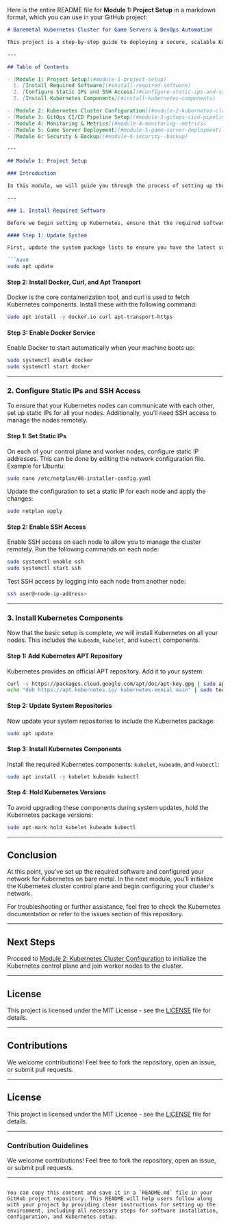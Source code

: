 Here is the entire README file for **Module 1: Project Setup** in a markdown format, which you can use in your GitHub project:

```markdown
# Baremetal Kubernetes Cluster for Game Servers & DevOps Automation

This project is a step-by-step guide to deploying a secure, scalable Kubernetes cluster for hosting game servers and automating DevOps workflows using GitOps, CI/CD, and advanced monitoring techniques.

---

## Table of Contents

- [Module 1: Project Setup](#module-1-project-setup)
  1. [Install Required Software](#install-required-software)
  2. [Configure Static IPs and SSH Access](#configure-static-ips-and-ssh-access)
  3. [Install Kubernetes Components](#install-kubernetes-components)

- [Module 2: Kubernetes Cluster Configuration](#module-2-kubernetes-cluster-configuration)
- [Module 3: GitOps CI/CD Pipeline Setup](#module-3-gitops-cicd-pipeline-setup)
- [Module 4: Monitoring & Metrics](#module-4-monitoring--metrics)
- [Module 5: Game Server Deployment](#module-5-game-server-deployment)
- [Module 6: Security & Backup](#module-6-security--backup)

---

## Module 1: Project Setup

### Introduction

In this module, we will guide you through the process of setting up the necessary software, configuring your Kubernetes cluster on bare metal, and preparing it for the next steps in the game server deployment and DevOps automation pipeline.

---

### 1. Install Required Software

Before we begin setting up Kubernetes, ensure that the required software is installed on all your nodes (control plane and worker nodes).

#### Step 1: Update System

First, update the system package lists to ensure you have the latest software repositories.

```bash
sudo apt update
```

#### Step 2: Install Docker, Curl, and Apt Transport

Docker is the core containerization tool, and curl is used to fetch Kubernetes components. Install these with the following command:

```bash
sudo apt install -y docker.io curl apt-transport-https
```

#### Step 3: Enable Docker Service

Enable Docker to start automatically when your machine boots up:

```bash
sudo systemctl enable docker
sudo systemctl start docker
```

---

### 2. Configure Static IPs and SSH Access

To ensure that your Kubernetes nodes can communicate with each other, set up static IPs for all your nodes. Additionally, you’ll need SSH access to manage the nodes remotely.

#### Step 1: Set Static IPs

On each of your control plane and worker nodes, configure static IP addresses. This can be done by editing the network configuration file. Example for Ubuntu:

```bash
sudo nano /etc/netplan/00-installer-config.yaml
```

Update the configuration to set a static IP for each node and apply the changes:

```bash
sudo netplan apply
```

#### Step 2: Enable SSH Access

Enable SSH access on each node to allow you to manage the cluster remotely. Run the following commands on each node:

```bash
sudo systemctl enable ssh
sudo systemctl start ssh
```

Test SSH access by logging into each node from another node:

```bash
ssh user@<node-ip-address>
```

---

### 3. Install Kubernetes Components

Now that the basic setup is complete, we will install Kubernetes on all your nodes. This includes the `kubeadm`, `kubelet`, and `kubectl` components.

#### Step 1: Add Kubernetes APT Repository

Kubernetes provides an official APT repository. Add it to your system:

```bash
curl -s https://packages.cloud.google.com/apt/doc/apt-key.gpg | sudo apt-key add -
echo "deb https://apt.kubernetes.io/ kubernetes-xenial main" | sudo tee -a /etc/apt/sources.list.d/kubernetes.list
```

#### Step 2: Update System Repositories

Now update your system repositories to include the Kubernetes package:

```bash
sudo apt update
```

#### Step 3: Install Kubernetes Components

Install the required Kubernetes components: `kubelet`, `kubeadm`, and `kubectl`:

```bash
sudo apt install -y kubelet kubeadm kubectl
```

#### Step 4: Hold Kubernetes Versions

To avoid upgrading these components during system updates, hold the Kubernetes package versions:

```bash
sudo apt-mark hold kubelet kubeadm kubectl
```

---

## Conclusion

At this point, you've set up the required software and configured your network for Kubernetes on bare metal. In the next module, you'll initialize the Kubernetes cluster control plane and begin configuring your cluster's network.

For troubleshooting or further assistance, feel free to check the Kubernetes documentation or refer to the issues section of this repository.

---

## Next Steps

Proceed to [Module 2: Kubernetes Cluster Configuration](#module-2-kubernetes-cluster-configuration) to initialize the Kubernetes control plane and join worker nodes to the cluster.

---

## License

This project is licensed under the MIT License - see the [LICENSE](./LICENSE) file for details.

---

## Contributions

We welcome contributions! Feel free to fork the repository, open an issue, or submit pull requests.

---

## License

This project is licensed under the MIT License - see the [LICENSE](./LICENSE) file for details.

---

### Contribution Guidelines

We welcome contributions! Feel free to fork the repository, open an issue, or submit pull requests.

---

```

You can copy this content and save it in a `README.md` file in your GitHub project repository. This README will help users follow along with your project by providing clear instructions for setting up the environment, including all necessary steps for software installation, configuration, and Kubernetes setup.

